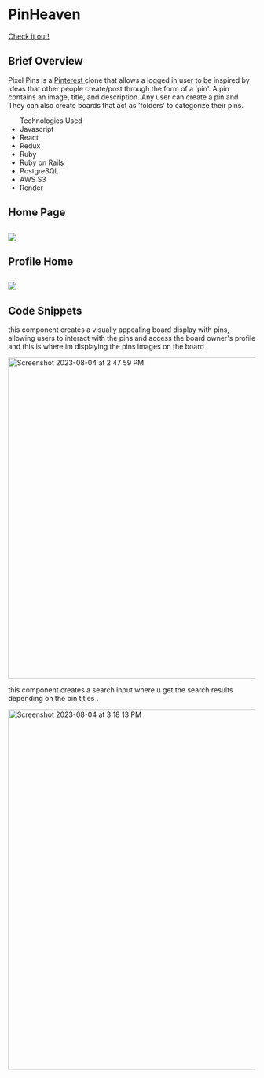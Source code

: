 <h1> PinHeaven</h1>

<a href="https://pinheaven.onrender.com/">Check it out! </a>

<h2>Brief Overview</h2>
<p>Pixel Pins is a <a href="https://www.pinterest.com/"> Pinterest </a> clone that allows a logged in user to be inspired by ideas that other people create/post through the form of a 'pin'. A pin contains an image, title, and description. Any user can create a pin and  They can also create boards that act as 'folders' to categorize their pins.</p>

<ul>Technologies Used

<li>Javascript</li>
<li>React</li>
<li>Redux</li>
<li>Ruby</li>
<li>Ruby on Rails</li>
<li>PostgreSQL</li>
<li>AWS S3</li>
<li>Render</li>
</ul>

<h2>Home Page<h2>

<img src="https://github.com/AsmaaEliwa/pinHeaven/assets/63536619/fef02b4d-9ba6-4fa2-9ef7-d119030b575a"/>

<h2>Profile Home<h2>
<img src="https://github.com/AsmaaEliwa/pinHeaven/assets/63536619/68d03cbb-bba3-4a1f-b155-a990fa4f1dd8" />


<h2>Code Snippets</h2>

<p>this component creates a visually appealing board display with pins, allowing users to interact with the pins and access the board owner's profile and this is where im displaying the pins images on the board .</p>

<img width="652" alt="Screenshot 2023-08-04 at 2 47 59 PM" src="https://github.com/AsmaaEliwa/pinHeaven/assets/63536619/ba03e4c9-ac31-4b06-b7ff-2e08294a68f6">

<p>this component creates a search input where u get the search results depending  on the pin titles  .</p>

<img width="731" alt="Screenshot 2023-08-04 at 3 18 13 PM" src="https://github.com/AsmaaEliwa/pinHeaven/assets/63536619/64db4a6f-aa5c-4929-9993-c162e3136443">

